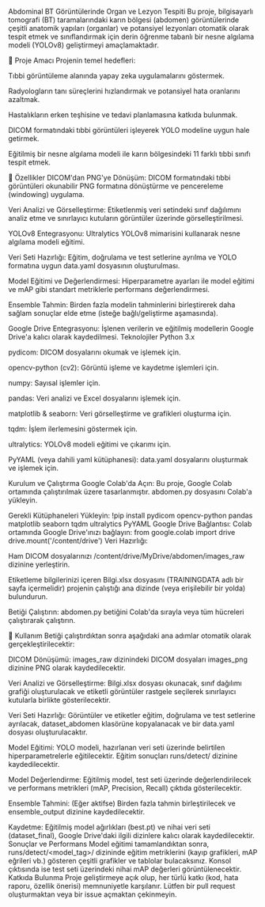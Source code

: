 Abdominal BT Görüntülerinde Organ ve Lezyon Tespiti
Bu proje, bilgisayarlı tomografi (BT) taramalarındaki karın bölgesi (abdomen) görüntülerinde çeşitli anatomik yapıları (organlar) ve potansiyel lezyonları otomatik olarak tespit etmek ve sınıflandırmak için derin öğrenme tabanlı bir nesne algılama modeli (YOLOv8) geliştirmeyi amaçlamaktadır.

🚀 Proje Amacı
Projenin temel hedefleri:

Tıbbi görüntüleme alanında yapay zeka uygulamalarını göstermek.

Radyologların tanı süreçlerini hızlandırmak ve potansiyel hata oranlarını azaltmak.

Hastalıkların erken teşhisine ve tedavi planlamasına katkıda bulunmak.

DICOM formatındaki tıbbi görüntüleri işleyerek YOLO modeline uygun hale getirmek.

Eğitilmiş bir nesne algılama modeli ile karın bölgesindeki 11 farklı tıbbi sınıfı tespit etmek.

🌟 Özellikler
DICOM'dan PNG'ye Dönüşüm: DICOM formatındaki tıbbi görüntüleri okunabilir PNG formatına dönüştürme ve pencereleme (windowing) uygulama.

Veri Analizi ve Görselleştirme: Etiketlenmiş veri setindeki sınıf dağılımını analiz etme ve sınırlayıcı kutuların görüntüler üzerinde görselleştirilmesi.

YOLOv8 Entegrasyonu: Ultralytics YOLOv8 mimarisini kullanarak nesne algılama modeli eğitimi.

Veri Seti Hazırlığı: Eğitim, doğrulama ve test setlerine ayrılma ve YOLO formatına uygun data.yaml dosyasının oluşturulması.

Model Eğitimi ve Değerlendirmesi: Hiperparametre ayarları ile model eğitimi ve mAP gibi standart metriklerle performans değerlendirmesi.

Ensemble Tahmin: Birden fazla modelin tahminlerini birleştirerek daha sağlam sonuçlar elde etme (isteğe bağlı/geliştirme aşamasında).

Google Drive Entegrasyonu: İşlenen verilerin ve eğitilmiş modellerin Google Drive'a kalıcı olarak kaydedilmesi.
Teknolojiler
Python 3.x

pydicom: DICOM dosyalarını okumak ve işlemek için.

opencv-python (cv2): Görüntü işleme ve kaydetme işlemleri için.

numpy: Sayısal işlemler için.

pandas: Veri analizi ve Excel dosyalarını işlemek için.

matplotlib & seaborn: Veri görselleştirme ve grafikleri oluşturma için.

tqdm: İşlem ilerlemesini göstermek için.

ultralytics: YOLOv8 modeli eğitimi ve çıkarımı için.

PyYAML (veya dahili yaml kütüphanesi): data.yaml dosyalarını oluşturmak ve işlemek için.

Kurulum ve Çalıştırma
Google Colab'da Açın: Bu proje, Google Colab ortamında çalıştırılmak üzere tasarlanmıştır. abdomen.py dosyasını Colab'a yükleyin.

Gerekli Kütüphaneleri Yükleyin:
!pip install pydicom opencv-python pandas matplotlib seaborn tqdm ultralytics PyYAML
Google Drive Bağlantısı: Colab ortamında Google Drive'ınızı bağlayın:
from google.colab import drive
drive.mount('/content/drive')
Veri Hazırlığı:

Ham DICOM dosyalarınızı /content/drive/MyDrive/abdomen/images_raw dizinine yerleştirin.

Etiketleme bilgilerinizi içeren Bilgi.xlsx dosyasını (TRAININGDATA adlı bir sayfa içermelidir) projenin çalıştığı ana dizinde (veya erişilebilir bir yolda) bulundurun.

Betiği Çalıştırın: abdomen.py betiğini Colab'da sırayla veya tüm hücreleri çalıştırarak çalıştırın.

📝 Kullanım
Betiği çalıştırdıktan sonra aşağıdaki ana adımlar otomatik olarak gerçekleştirilecektir:

DICOM Dönüşümü: images_raw dizinindeki DICOM dosyaları images_png dizinine PNG olarak kaydedilecektir.

Veri Analizi ve Görselleştirme: Bilgi.xlsx dosyası okunacak, sınıf dağılımı grafiği oluşturulacak ve etiketli görüntüler rastgele seçilerek sınırlayıcı kutularla birlikte gösterilecektir.

Veri Seti Hazırlığı: Görüntüler ve etiketler eğitim, doğrulama ve test setlerine ayrılacak, dataset_abdomen klasörüne kopyalanacak ve bir data.yaml dosyası oluşturulacaktır.

Model Eğitimi: YOLO modeli, hazırlanan veri seti üzerinde belirtilen hiperparametrelerle eğitilecektir. Eğitim sonuçları runs/detect/ dizinine kaydedilecektir.

Model Değerlendirme: Eğitilmiş model, test seti üzerinde değerlendirilecek ve performans metrikleri (mAP, Precision, Recall) çıktıda gösterilecektir.

Ensemble Tahmini: (Eğer aktifse) Birden fazla tahmin birleştirilecek ve ensemble_output dizinine kaydedilecektir.

Kaydetme: Eğitilmiş model ağırlıkları (best.pt) ve nihai veri seti (dataset_final), Google Drive'daki ilgili dizinlere kalıcı olarak kaydedilecektir.
Sonuçlar ve Performans
Model eğitimi tamamlandıktan sonra, runs/detect/<model_tag>/ dizininde eğitim metriklerini (kayıp grafikleri, mAP eğrileri vb.) gösteren çeşitli grafikler ve tablolar bulacaksınız. Konsol çıktısında ise test seti üzerindeki nihai mAP değerleri görüntülenecektir.
Katkıda Bulunma
Proje geliştirmeye açık olup, her türlü katkı (kod, hata raporu, özellik önerisi) memnuniyetle karşılanır. Lütfen bir pull request oluşturmaktan veya bir issue açmaktan çekinmeyin.

